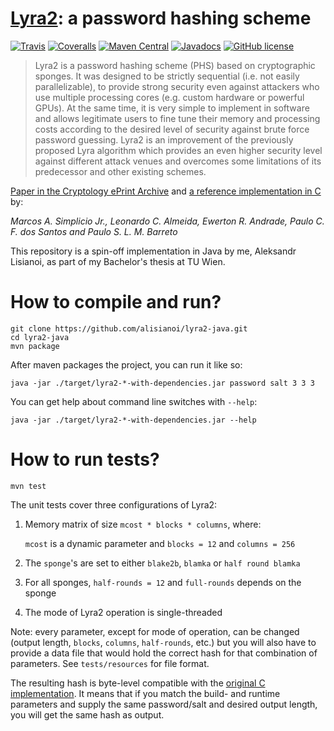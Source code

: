 # [Lyra2][3]: a password hashing scheme

[![Travis](https://img.shields.io/travis/alisianoi/lyra2-java.svg?style=flat-square)](https://travis-ci.org/alisianoi/lyra2-java)
[![Coveralls](https://img.shields.io/coveralls/alisianoi/lyra2-java.svg?style=flat-square)](https://coveralls.io/github/alisianoi/lyra2-java)
[![Maven Central](https://img.shields.io/maven-central/v/com.github.all3fox/lyra2.svg?style=flat-square)](http://search.maven.org/#artifactdetails|com.github.all3fox|lyra2|1.3|lyra2)
[![Javadocs](https://www.javadoc.io/badge/com.github.all3fox/lyra2.svg?color=blue)](https://www.javadoc.io/doc/com.github.all3fox/lyra2)
[![GitHub license](https://img.shields.io/badge/license-MIT-blue.svg?style=flat-square)](https://raw.githubusercontent.com/alisianoi/lyra2-java/master/LICENSE)

> Lyra2 is a password hashing scheme (PHS) based on cryptographic
  sponges. It was designed to be strictly sequential (i.e. not
  easily parallelizable), to provide strong security even against
  attackers who use multiple processing cores (e.g. custom hardware
  or powerful GPUs). At the same time, it is very simple to implement
  in software and allows legitimate users to fine tune their memory and
  processing costs according to the desired level of security against
  brute force password guessing. Lyra2 is an improvement of the
  previously proposed Lyra algorithm which provides an even higher security
  level against different attack venues and overcomes some
  limitations of its predecessor and other existing schemes.

[Paper in the Cryptology ePrint Archive][2] and [a reference implementation in C][1] by:

*Marcos A. Simplicio Jr., Leonardo C. Almeida, Ewerton R. Andrade, Paulo C. F. dos Santos and Paulo S. L. M. Barreto*

This repository is a spin-off implementation in Java by me, Aleksandr Lisianoi, as part of my Bachelor's thesis at TU Wien.

# How to compile and run?
```
git clone https://github.com/alisianoi/lyra2-java.git
cd lyra2-java
mvn package
```

After maven packages the project, you can run it like so:

```
java -jar ./target/lyra2-*-with-dependencies.jar password salt 3 3 3
```

You can get help about command line switches with `--help`:

```
java -jar ./target/lyra2-*-with-dependencies.jar --help
```

# How to run tests?

```
mvn test
```

The unit tests cover three configurations of Lyra2:

1. Memory matrix of size `mcost * blocks * columns`, where:

   `mcost` is a dynamic parameter and `blocks = 12` and `columns = 256`

1. The `sponge`'s are set to either `blake2b`, `blamka` or `half round blamka`
1. For all sponges, `half-rounds = 12` and `full-rounds` depends on the sponge
1. The mode of Lyra2 operation is single-threaded

Note: every parameter, except for mode of operation, can be changed
(output length, `blocks`, `columns`, `half-rounds`, etc.) but you will
also have to provide a data file that would hold the correct hash for
that combination of parameters. See `tests/resources` for file format.

The resulting hash is byte-level compatible with the [original C
implementation][1]. It means that if you match the build- and runtime
parameters and supply the same password/salt and desired output
length, you will get the same hash as output.

[1]: https://github.com/leocalm/Lyra
[2]: https://eprint.iacr.org/2015/136
[3]: http://lyra-2.net/
[4]: https://en.wikipedia.org/wiki/Lyra2
